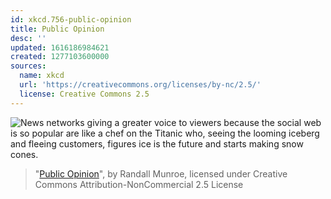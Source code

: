 ```yaml
---
id: xkcd.756-public-opinion
title: Public Opinion
desc: ''
updated: 1616186984621
created: 1277103600000
sources:
  name: xkcd
  url: 'https://creativecommons.org/licenses/by-nc/2.5/'
  license: Creative Commons 2.5
---
```

![News networks giving a greater voice to viewers because the social web is so popular are like a chef on the Titanic who, seeing the looming iceberg and fleeing customers, figures ice is the future and starts making snow cones.](https://imgs.xkcd.com/comics/public_opinion.png)
> "[Public Opinion](https://xkcd.com/756/)", by Randall Munroe, licensed under Creative Commons Attribution-NonCommercial 2.5 License

